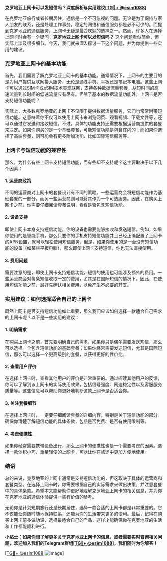 **克罗地亚上网卡可以发短信吗？深度解析与实用建议[[TG💪+ @esim1088](https://t.me/s/esim1088)]**

在克罗地亚旅行或者长期居住，通信是一个不可忽视的问题。无论是为了保持与家人朋友的联系，还是处理工作事务，稳定的网络和通信服务都是必不可少的。而提到克罗地亚的通信服务，上网卡无疑是最受欢迎的选择之一。然而，许多人在选择上网卡时会有一个疑问：**克罗地亚上网卡可以发短信吗？** 这个问题看似简单，但实际上涉及很多细节。今天，我们就来深入探讨一下这个问题，并为你提供一些实用的建议。

### 克罗地亚上网卡的基本功能

首先，我们需要了解克罗地亚上网卡的基本功能。通常情况下，上网卡的主要目的是为用户提供互联网接入服务，无论是通过手机、平板还是笔记本电脑。这些上网卡可以通过SIM卡或eSIM技术实现联网，支持各种数据流量套餐，从短时间的高速流量到长时间的低速流量应有尽有。但除了基本的数据流量功能外，上网卡是否支持短信功能呢？

实际上，大多数克罗地亚的上网卡不仅限于提供数据流量服务，它们也常常附带短信功能。这意味着你不仅可以使用上网卡来浏览网页、观看视频、下载文件等，还可以通过它发送和接收短信。不过，具体的功能支持还需要根据运营商提供的套餐来决定。如果你购买的是一个基础套餐，可能短信功能是包含在内的；而如果你选择了高端套餐，则可能会有更多附加功能，比如国际短信服务等。

### 上网卡与短信功能的兼容性

那么，为什么有些上网卡支持短信功能，而有些却不支持呢？这主要取决于以下几个因素：

#### 1. **运营商政策**
不同的运营商对上网卡的套餐设计有不同的策略。一些运营商会将短信功能作为基础套餐的一部分，而另一些运营商则可能将其作为一个可选服务。因此，在购买上网卡之前，你需要仔细阅读套餐说明，看看是否包含短信功能。

#### 2. **设备支持**
即使上网卡本身支持短信功能，你的设备也需要能够接收和发送短信。例如，如果你使用的是智能手机，那么只要你的手机支持短信功能并且已经正确配置了上网卡的APN设置，就可以轻松使用短信服务。但是，如果你使用的是一台没有短信功能的设备（如某些平板电脑），那么即使上网卡支持短信，你也无法直接使用。

#### 3. **费用问题**
需要注意的是，即使上网卡支持短信功能，短信的使用也可能涉及额外的费用。一些运营商会对每条短信收取一定的费用，尤其是在国际短信的情况下。因此，在使用短信功能之前，最好先确认相关费用，以免产生不必要的开支。

### 实用建议：如何选择适合自己的上网卡

既然上网卡是否支持短信功能如此重要，那么我们应该如何选择一款适合自己需求的上网卡呢？以下是一些实用的建议：

#### 1. **明确需求**
在购买上网卡之前，首先要明确自己的需求。如果你只是偶尔需要发送短信，那么可以选择一个包含短信功能的基础套餐；如果你经常需要发送短信，尤其是国际短信，那么可以选择一个更高级别的套餐，以获得更好的性价比。

#### 2. **查看用户评价**
在选择上网卡时，查看其他用户的评价是非常重要的。通过阅读其他用户的反馈，你可以了解到该上网卡的实际使用效果，包括信号强度、网速稳定性以及客服服务质量等。这些信息可以帮助你更好地判断这款上网卡是否适合你。

#### 3. **关注套餐细节**
在选择上网卡时，一定要仔细阅读套餐的详细内容，特别是关于短信功能的部分。确保你清楚了解短信功能的具体条款，包括是否免费、是否有使用限制等。

#### 4. **考虑便携性**
如果你经常需要携带设备出行，那么上网卡的便携性也是一个需要考虑的因素。选择一款体积小巧、重量轻便的上网卡，可以让你在旅途中更加方便地使用。

### 结语

总的来说，克罗地亚的上网卡通常是支持短信功能的，但这取决于具体的运营商和套餐类型。在选择上网卡时，你需要根据自己的实际需求来做出决策，并注意套餐中的具体条款。希望本文能帮助你更好地理解克罗地亚上网卡的相关信息，并为你在克罗地亚的通信体验提供一些有价值的参考。

无论你是计划短期旅行还是长期居住，选择一款合适的上网卡都是非常重要的。它不仅能让你随时随地保持联系，还能为你的生活带来更多的便利。最后，记得在购买上网卡前多做功课，选择最适合自己的产品，这样才能确保你在克罗地亚的生活和工作都能顺利进行。

**小贴士：如果你想了解更多关于克罗地亚上网卡的信息，或者需要实时咨询相关问题，欢迎加入我们的Telegram群组[[TG💪+ @esim1088](https://t.me/s/esim1088)]，我们随时为你解答！**

[[TG💪+ @esim1088](https://t.me/s/esim1088) ![Image](https://i.postimg.cc/4NQfJmqS/Snipaste-2025-05-13-00-14-12.png)]